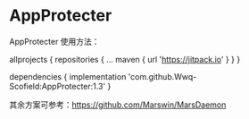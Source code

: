 # AppProtecter


AppProtecter
   使用方法：
   
   

   
   allprojects {
	repositories {
		...
		maven { url 'https://jitpack.io' }
	}
   }
   
   
   
   dependencies {
          implementation 'com.github.Wwq-Scofield:AppProtecter:1.3'
}




其余方案可参考：https://github.com/Marswin/MarsDaemon
